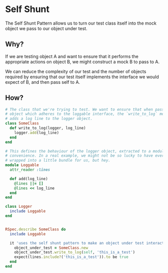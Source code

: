 # Self Shunt

The Self Shunt Pattern allows us to turn our test class itself into the mock object we pass to our object under test.

## Why?

If we are testing object A and want to ensure that it performs the appropriate actions on object B, we might construct a mock B to pass to A.

We can reduce the complexity of our test and the number of objects required by ensuring that our test itself implements the interface we would expect of B, and then pass self to A.

## How?

```ruby
# The class that we're trying to test. We want to ensure that when passed an
# object which adheres to the loggable interface, the `write_to_log` method
# adds a log line to the logger object.
class SomeClass
  def write_to_log(logger, log_line)
    logger.add(log_line)
  end
end

# This defines the behaviour of the logger object, extracted to a module for
# convenience. In a real example, we might not be so lucky to have everything
# wrapped into a little bundle for us, but hey.
module Loggable
  attr_reader :lines

  def add(log_line)
    @lines ||= []
    @lines << log_line
  end
end

class Logger
  include Loggable
end


RSpec.describe SomeClass do
  include Loggable

  it 'uses the self shunt pattern to make an object under test interact directly with the test class' do
    object_under_test = SomeClass.new
    object_under_test.write_to_log(self, 'this_is_a_test')
    expect(lines.include?('this_is_a_test')).to be true 
  end
end
```
